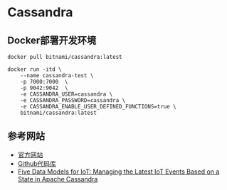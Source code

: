 # Cassandra

## Docker部署开发环境

```shell
docker pull bitnami/cassandra:latest

docker run -itd \
    --name cassandra-test \
    -p 7000:7000  \
    -p 9042:9042  \
    -e CASSANDRA_USER=cassandra \
    -e CASSANDRA_PASSWORD=cassandra \
    -e CASSANDRA_ENABLE_USER_DEFINED_FUNCTIONS=true \
    bitnami/cassandra:latest
```

## 参考网站

- [官方网站](https://cassandra.apache.org/_/index.html)
- [Github代码库](https://github.com/apache/cassandra)
- [Five Data Models for IoT: Managing the Latest IoT Events Based on a State in Apache Cassandra](https://jaxenter.com/apache-cassandra-iot-174970.html)
